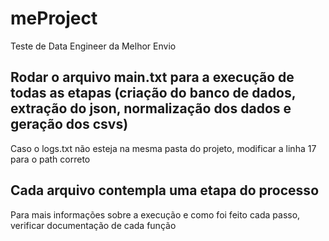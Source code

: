 # meProject
Teste de Data Engineer da Melhor Envio

## Rodar o arquivo main.txt para a execução de todas as etapas (criação do banco de dados, extração do json, normalização dos dados e geração dos csvs)
Caso o logs.txt não esteja na mesma pasta do projeto, modificar a linha 17 para o path correto

## Cada arquivo contempla uma etapa do processo
Para mais informações sobre a execução e como foi feito cada passo, verificar documentação de cada função
